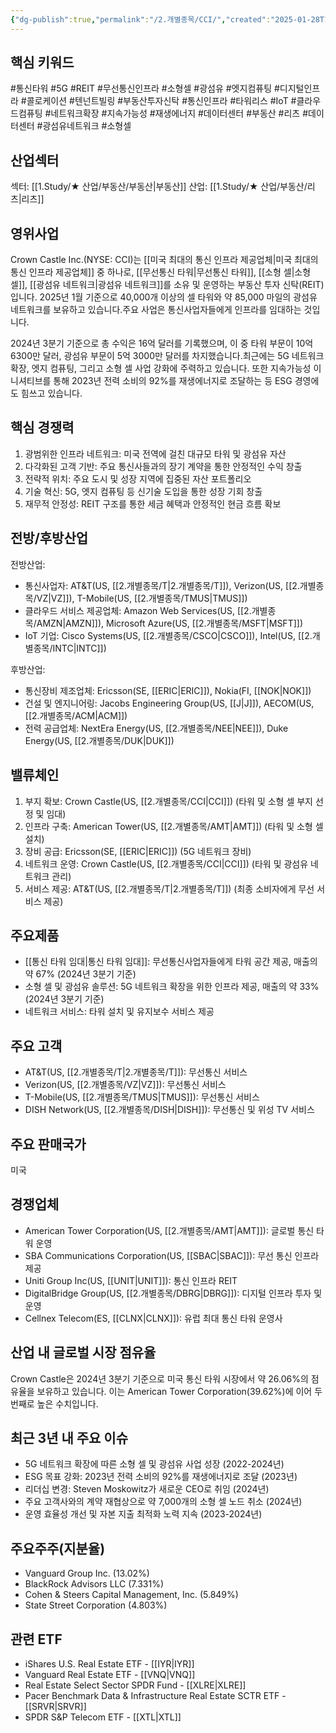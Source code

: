 ```yaml
---
{"dg-publish":true,"permalink":"/2.개별종목/CCI/","created":"2025-01-28T10:05:01.132+09:00","updated":"2025-07-29T21:37:04.455+09:00"}
---
```


## 핵심 키워드

#통신타워 #5G #REIT #무선통신인프라 #소형셀 #광섬유 #엣지컴퓨팅 #디지털인프라 #콜로케이션 #텐넌트빌링 #부동산투자신탁 #통신인프라 #타워리스 #IoT #클라우드컴퓨팅 #네트워크확장 #지속가능성 #재생에너지 #데이터센터 #부동산 #리츠 #데이터센터 #광섬유네트워크 #소형셀 

## 산업섹터

섹터: [[1.Study/★ 산업/부동산/부동산\|부동산]]
산업: [[1.Study/★ 산업/부동산/리츠\|리츠]]

## 영위사업

Crown Castle Inc.(NYSE: CCI)는 [[미국 최대의 통신 인프라 제공업체\|미국 최대의 통신 인프라 제공업체]] 중 하나로, [[무선통신 타워\|무선통신 타워]], [[소형 셀\|소형 셀]], [[광섬유 네트워크\|광섬유 네트워크]]를 소유 및 운영하는 부동산 투자 신탁(REIT)입니다. 2025년 1월 기준으로 40,000개 이상의 셀 타워와 약 85,000 마일의 광섬유 네트워크를 보유하고 있습니다.주요 사업은 통신사업자들에게 인프라를 임대하는 것입니다. 

2024년 3분기 기준으로 총 수익은 16억 달러를 기록했으며, 이 중 타워 부문이 10억 6300만 달러, 광섬유 부문이 5억 3000만 달러를 차지했습니다.최근에는 5G 네트워크 확장, 엣지 컴퓨팅, 그리고 소형 셀 사업 강화에 주력하고 있습니다. 또한 지속가능성 이니셔티브를 통해 2023년 전력 소비의 92%를 재생에너지로 조달하는 등 ESG 경영에도 힘쓰고 있습니다.

## 핵심 경쟁력

1. 광범위한 인프라 네트워크: 미국 전역에 걸친 대규모 타워 및 광섬유 자산
2. 다각화된 고객 기반: 주요 통신사들과의 장기 계약을 통한 안정적인 수익 창출
3. 전략적 위치: 주요 도시 및 성장 지역에 집중된 자산 포트폴리오
4. 기술 혁신: 5G, 엣지 컴퓨팅 등 신기술 도입을 통한 성장 기회 창출
5. 재무적 안정성: REIT 구조를 통한 세금 혜택과 안정적인 현금 흐름 확보

## 전방/후방산업

전방산업:

- 통신사업자: AT&T(US, [[2.개별종목/T\|2.개별종목/T]]), Verizon(US, [[2.개별종목/VZ\|VZ]]), T-Mobile(US, [[2.개별종목/TMUS\|TMUS]])
- 클라우드 서비스 제공업체: Amazon Web Services(US, [[2.개별종목/AMZN\|AMZN]]), Microsoft Azure(US, [[2.개별종목/MSFT\|MSFT]])
- IoT 기업: Cisco Systems(US, [[2.개별종목/CSCO\|CSCO]]), Intel(US, [[2.개별종목/INTC\|INTC]])

후방산업:

- 통신장비 제조업체: Ericsson(SE, [[ERIC\|ERIC]]), Nokia(FI, [[NOK\|NOK]])
- 건설 및 엔지니어링: Jacobs Engineering Group(US, [[J\|J]]), AECOM(US, [[2.개별종목/ACM\|ACM]])
- 전력 공급업체: NextEra Energy(US, [[2.개별종목/NEE\|NEE]]), Duke Energy(US, [[2.개별종목/DUK\|DUK]])

## 밸류체인

1. 부지 확보: Crown Castle(US, [[2.개별종목/CCI\|CCI]]) (타워 및 소형 셀 부지 선정 및 임대)
2. 인프라 구축: American Tower(US, [[2.개별종목/AMT\|AMT]]) (타워 및 소형 셀 설치)
3. 장비 공급: Ericsson(SE, [[ERIC\|ERIC]]) (5G 네트워크 장비)
4. 네트워크 운영: Crown Castle(US, [[2.개별종목/CCI\|CCI]]) (타워 및 광섬유 네트워크 관리)
5. 서비스 제공: AT&T(US, [[2.개별종목/T\|2.개별종목/T]]) (최종 소비자에게 무선 서비스 제공)

## 주요제품

- [[통신 타워 임대\|통신 타워 임대]]: 무선통신사업자들에게 타워 공간 제공, 매출의 약 67% (2024년 3분기 기준)
- 소형 셀 및 광섬유 솔루션: 5G 네트워크 확장을 위한 인프라 제공, 매출의 약 33% (2024년 3분기 기준)
- 네트워크 서비스: 타워 설치 및 유지보수 서비스 제공

## 주요 고객

- AT&T(US, [[2.개별종목/T\|2.개별종목/T]]): 무선통신 서비스
- Verizon(US, [[2.개별종목/VZ\|VZ]]): 무선통신 서비스
- T-Mobile(US, [[2.개별종목/TMUS\|TMUS]]): 무선통신 서비스
- DISH Network(US, [[2.개별종목/DISH\|DISH]]): 무선통신 및 위성 TV 서비스

## 주요 판매국가

미국

## 경쟁업체

- American Tower Corporation(US, [[2.개별종목/AMT\|AMT]]): 글로벌 통신 타워 운영
- SBA Communications Corporation(US, [[SBAC\|SBAC]]): 무선 통신 인프라 제공
- Uniti Group Inc(US, [[UNIT\|UNIT]]): 통신 인프라 REIT
- DigitalBridge Group(US, [[2.개별종목/DBRG\|DBRG]]): 디지털 인프라 투자 및 운영
- Cellnex Telecom(ES, [[CLNX\|CLNX]]): 유럽 최대 통신 타워 운영사

## 산업 내 글로벌 시장 점유율

Crown Castle은 2024년 3분기 기준으로 미국 통신 타워 시장에서 약 26.06%의 점유율을 보유하고 있습니다. 이는 American Tower Corporation(39.62%)에 이어 두 번째로 높은 수치입니다.

## 최근 3년 내 주요 이슈

- 5G 네트워크 확장에 따른 소형 셀 및 광섬유 사업 성장 (2022-2024년)
- ESG 목표 강화: 2023년 전력 소비의 92%를 재생에너지로 조달 (2023년)
- 리더십 변경: Steven Moskowitz가 새로운 CEO로 취임 (2024년)
- 주요 고객사와의 계약 재협상으로 약 7,000개의 소형 셀 노드 취소 (2024년)
- 운영 효율성 개선 및 자본 지출 최적화 노력 지속 (2023-2024년)

## 주요주주(지분율)

- Vanguard Group Inc. (13.02%)
- BlackRock Advisors LLC (7.331%)
- Cohen & Steers Capital Management, Inc. (5.849%)
- State Street Corporation (4.803%)

## 관련 ETF

- iShares U.S. Real Estate ETF - [[IYR\|IYR]]
- Vanguard Real Estate ETF - [[VNQ\|VNQ]]
- Real Estate Select Sector SPDR Fund - [[XLRE\|XLRE]]
- Pacer Benchmark Data & Infrastructure Real Estate SCTR ETF - [[SRVR\|SRVR]]
- SPDR S&P Telecom ETF - [[XTL\|XTL]]